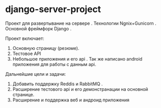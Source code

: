 # django-server-project
Проект для развертывание на сервере . Технологии Ngnix+Gunicorn . Основной фреймфорк Django . 

Проект включает:
  1. Основную страницу (резюме).
  2. Тестовое API
  3. Небольшое приложения и его api . Так же написано android приложения для работы с данным api.
  
Дальнейшие цели и задачи:
  1. Добавить поддержку Reddis и RabbitMQ .
  2. Расширение тестового api и его демонстранации на основной странице.
  3. Расширение и поддержка веб и андроид приложения
  

